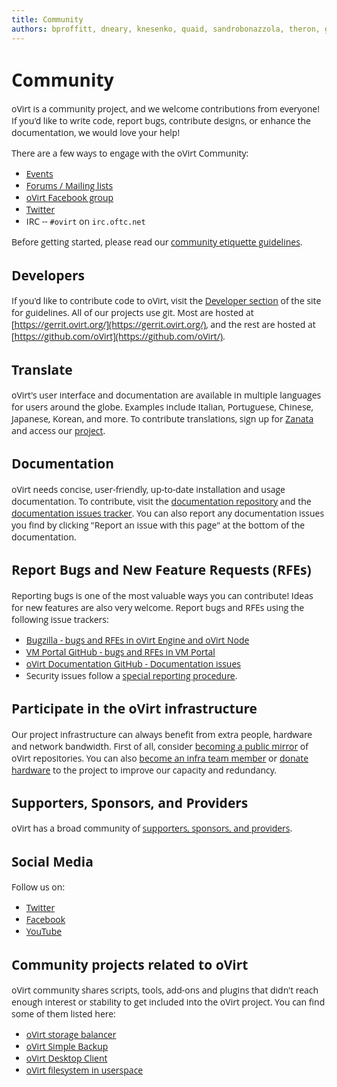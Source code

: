 ```yaml
---
title: Community
authors: bproffitt, dneary, knesenko, quaid, sandrobonazzola, theron, gregsheremeta
---
```


<style>
h1, h2, h3, h4, h5, h6, li, a, p, div, #footer {
  font-family: 'Open Sans', sans-serif !important;
}
</style>

# Community

oVirt is a community project, and we welcome contributions from everyone! If you'd like to write code, report bugs, contribute designs, or enhance the documentation, we would love your help!

There are a few ways to engage with the oVirt Community:

* [Events](/events/)
* [Forums / Mailing lists](https://lists.ovirt.org/archives/)
* [oVirt Facebook group](https://www.facebook.com/groups/ovirt.openvirtualization/)
* [Twitter](https://twitter.com/ovirt)
* IRC -- `#ovirt` on `irc.oftc.net`

Before getting started, please read our [community etiquette guidelines](/community/about/community-guidelines.html).

## Developers

If you'd like to contribute code to oVirt, visit the [Developer section](/develop/) of the site for guidelines. All of our projects use git. Most are hosted at [https://gerrit.ovirt.org/](https://gerrit.ovirt.org/), and the rest are hosted at [https://github.com/oVirt](https://github.com/oVirt/).

## Translate

oVirt's user interface and documentation are available in multiple languages for users around the globe. Examples include Italian, Portuguese, Chinese, Japanese, Korean, and more. To contribute translations, sign up for [Zanata](https://translate.zanata.org) and access our [project](https://translate.zanata.org/project/view/ovirt).

## Documentation

oVirt needs concise, user-friendly, up-to-date installation and usage documentation. To contribute, visit the [documentation repository](https://github.com/oVirt/ovirt-site/tree/master/source/documentation) and the [documentation issues tracker](https://github.com/oVirt/ovirt-site/issues?q=is%3Aissue+is%3Aopen+label%3Adocumentation). You can also report any documentation issues you find by clicking "Report an issue with this page" at the bottom of the documentation.

## Report Bugs and New Feature Requests (RFEs)

Reporting bugs is one of the most valuable ways you can contribute! Ideas for new features are also very welcome. Report bugs and RFEs using the following issue trackers:

* [Bugzilla - bugs and RFEs in oVirt Engine and oVirt Node](https://bugzilla.redhat.com/enter_bug.cgi?classification=oVirt)
* [VM Portal GitHub - bugs and RFEs in VM Portal](https://github.com/oVirt/ovirt-web-ui/issues)
* [oVirt Documentation GitHub - Documentation issues](https://github.com/oVirt/ovirt-site/issues?q=is%3Aissue+is%3Aopen+label%3Adocumentation)
* Security issues follow a [special reporting procedure](/develop/security/security.html).

## Participate in the oVirt infrastructure

Our project infrastructure can always benefit from extra people, hardware and network bandwidth. First of all, consider [becoming a public mirror](/develop/infra/repository-mirrors.html) of oVirt repositories. You can also [become an infra team member](/develop/infra/becoming-an-infrastructure-team-member.html) or [donate hardware](/community/get-involved/donate-hardware.html) to the project to improve our capacity and redundancy.

## Supporters, Sponsors, and Providers

oVirt has a broad community of [supporters, sponsors, and providers](/community/user-stories/users-and-providers.html).

## Social Media

Follow us on:

* [Twitter](https://twitter.com/ovirt)
* [Facebook](https://www.facebook.com/groups/ovirt.openvirtualization/)
* [YouTube](http://www.youtube.com/user/ovirtproject)

## Community projects related to oVirt

oVirt community shares scripts, tools, add-ons and plugins that didn't reach enough interest or stability
to get included into the oVirt project.
You can find some of them listed here:

 * [oVirt storage balancer](https://github.com/nkovacne/ovirt-storage-balancer)
 * [oVirt Simple Backup](https://github.com/zipurman/oVIRT_Simple_Backup)
 * [oVirt Desktop Client](https://github.com/nkovacne/ovirt-desktop-client)
 * [oVirt filesystem in userspace](https://github.com/yuvalturg/ovirtfs)

